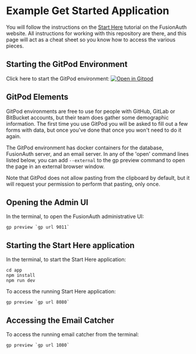 # Example Get Started Application

You will follow the instructions on the [Start Here](https://fusionauth.io/docs/get-started/start-here) tutorial on the FusionAuth website.  All instructions for working with this repository are there, and this page will act as a cheat sheet so you know how to access the various pieces.

## Starting the GitPod Environment

Click here to start the GitPod environment:
[![Open in Gitpod](https://gitpod.io/button/open-in-gitpod.svg)](https://gitpod.io/#https://github.com/synedra/fusionauth-example-express-start-here)


## GitPod Elements

GitPod environments are free to use for people with GitHub, GitLab or BitBucket accounts, but their team does gather some demographic information.  The first time you use GitPod you will be asked to fill out a few forms with data, but once you've done that once you won't need to do it again.

The GitPod environment has docker containers for the database, FusionAuth server, and an email server.  In any of the 'open' command lines listed below, you can add `--external` to the gp preview command to open the page in an external browser window.

Note that GitPod does not allow pasting from the clipboard by default, but it will request your permission to perform that pasting, only once.

## Opening the Admin UI 

In the terminal, to open the FusionAuth administrative UI:

```
gp preview `gp url 9011`
```

## Starting the Start Here application

In the terminal, to start the Start Here application:

```
cd app
npm install
npm run dev
```

To access the running Start Here application:

```
gp preview `gp url 8080`
```

## Accessing the Email Catcher

To access the running email catcher from the terminal:

```
gp preview `gp url 1080`
```

